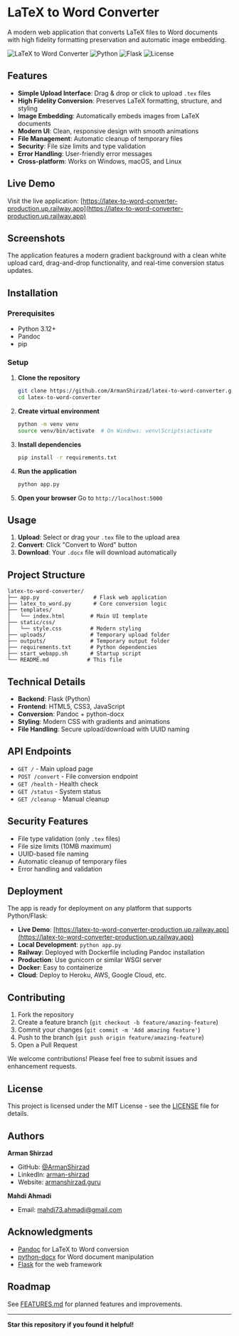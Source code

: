 # LaTeX to Word Converter

A modern web application that converts LaTeX files to Word documents with high fidelity formatting preservation and automatic image embedding.

![LaTeX to Word Converter](https://img.shields.io/badge/LaTeX-Word%20Converter-blue?style=for-the-badge&logo=latex)
![Python](https://img.shields.io/badge/Python-3.12+-green?style=for-the-badge&logo=python)
![Flask](https://img.shields.io/badge/Flask-3.0+-red?style=for-the-badge&logo=flask)
![License](https://img.shields.io/badge/License-MIT-yellow?style=for-the-badge)

## Features

- **Simple Upload Interface**: Drag & drop or click to upload `.tex` files
- **High Fidelity Conversion**: Preserves LaTeX formatting, structure, and styling
- **Image Embedding**: Automatically embeds images from LaTeX documents
- **Modern UI**: Clean, responsive design with smooth animations
- **File Management**: Automatic cleanup of temporary files
- **Security**: File size limits and type validation
- **Error Handling**: User-friendly error messages
- **Cross-platform**: Works on Windows, macOS, and Linux

## Live Demo

Visit the live application: [https://latex-to-word-converter-production.up.railway.app](https://latex-to-word-converter-production.up.railway.app)

## Screenshots

The application features a modern gradient background with a clean white upload card, drag-and-drop functionality, and real-time conversion status updates.

## Installation

### Prerequisites

- Python 3.12+
- Pandoc
- pip

### Setup

1. **Clone the repository**
   ```bash
   git clone https://github.com/ArmanShirzad/latex-to-word-converter.git
   cd latex-to-word-converter
   ```

2. **Create virtual environment**
   ```bash
   python -m venv venv
   source venv/bin/activate  # On Windows: venv\Scripts\activate
   ```

3. **Install dependencies**
   ```bash
   pip install -r requirements.txt
   ```

4. **Run the application**
   ```bash
   python app.py
   ```

5. **Open your browser**
   Go to `http://localhost:5000`

## Usage

1. **Upload**: Select or drag your `.tex` file to the upload area
2. **Convert**: Click "Convert to Word" button
3. **Download**: Your `.docx` file will download automatically

## Project Structure

```
latex-to-word-converter/
├── app.py                 # Flask web application
├── latex_to_word.py       # Core conversion logic
├── templates/
│   └── index.html        # Main UI template
├── static/css/
│   └── style.css         # Modern styling
├── uploads/              # Temporary upload folder
├── outputs/              # Temporary output folder
├── requirements.txt      # Python dependencies
├── start_webapp.sh       # Startup script
└── README.md            # This file
```

## Technical Details

- **Backend**: Flask (Python)
- **Frontend**: HTML5, CSS3, JavaScript
- **Conversion**: Pandoc + python-docx
- **Styling**: Modern CSS with gradients and animations
- **File Handling**: Secure upload/download with UUID naming

## API Endpoints

- `GET /` - Main upload page
- `POST /convert` - File conversion endpoint
- `GET /health` - Health check
- `GET /status` - System status
- `GET /cleanup` - Manual cleanup

## Security Features

- File type validation (only `.tex` files)
- File size limits (10MB maximum)
- UUID-based file naming
- Automatic cleanup of temporary files
- Error handling and validation

## Deployment

The app is ready for deployment on any platform that supports Python/Flask:

- **Live Demo**: [https://latex-to-word-converter-production.up.railway.app](https://latex-to-word-converter-production.up.railway.app)
- **Local Development**: `python app.py`
- **Railway**: Deployed with Dockerfile including Pandoc installation
- **Production**: Use gunicorn or similar WSGI server
- **Docker**: Easy to containerize
- **Cloud**: Deploy to Heroku, AWS, Google Cloud, etc.

## Contributing

1. Fork the repository
2. Create a feature branch (`git checkout -b feature/amazing-feature`)
3. Commit your changes (`git commit -m 'Add amazing feature'`)
4. Push to the branch (`git push origin feature/amazing-feature`)
5. Open a Pull Request

We welcome contributions! Please feel free to submit issues and enhancement requests.

## License

This project is licensed under the MIT License - see the [LICENSE](LICENSE) file for details.

## Authors

**Arman Shirzad**
- GitHub: [@ArmanShirzad](https://github.com/ArmanShirzad)
- LinkedIn: [arman-shirzad](https://linkedin.com/in/arman-shirzad)
- Website: [armanshirzad.guru](https://armanshirzad.guru)

**Mahdi Ahmadi**
- Email: [mahdi73.ahmadi@gmail.com](mailto:mahdi73.ahmadi@gmail.com)

## Acknowledgments

- [Pandoc](https://pandoc.org/) for LaTeX to Word conversion
- [python-docx](https://python-docx.readthedocs.io/) for Word document manipulation
- [Flask](https://flask.palletsprojects.com/) for the web framework

## Roadmap

See [FEATURES.md](FEATURES.md) for planned features and improvements.

---

**Star this repository if you found it helpful!**